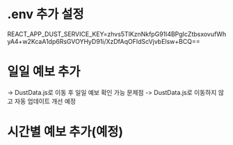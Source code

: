 # .env 추가 설정
REACT_APP_DUST_SERVICE_KEY=zhvs5TlKznNkfpG91l4BPgIcZtbsxovufWhyA4+w2KcaA1dp6RsGVOYHyD91i/XzDfAqOFIdScVjvbElsw+BCQ==

# 일일 예보 추가
-> DustData.js로 이동 후 일일 예보 확인 가능 문제점
-> DustData.js로 이동하지 않고 자동 업데이트 개선 예정

# 시간별 예보 추가(예정)